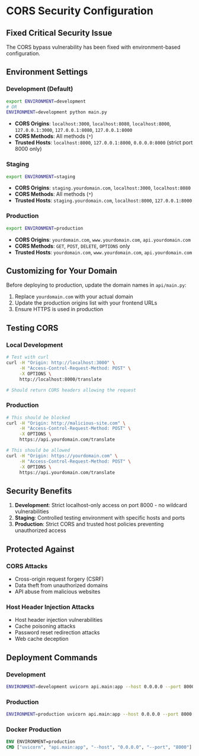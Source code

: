# CORS Security Configuration

## Fixed Critical Security Issue

The CORS bypass vulnerability has been fixed with environment-based configuration.

## Environment Settings

### Development (Default)
```bash
export ENVIRONMENT=development
# OR
ENVIRONMENT=development python main.py
```
- **CORS Origins**: `localhost:3000`, `localhost:8080`, `localhost:8000`, `127.0.0.1:3000`, `127.0.0.1:8080`, `127.0.0.1:8000`
- **CORS Methods**: All methods (`*`)
- **Trusted Hosts**: `localhost:8000`, `127.0.0.1:8000`, `0.0.0.0:8000` (strict port 8000 only)

### Staging
```bash
export ENVIRONMENT=staging
```
- **CORS Origins**: `staging.yourdomain.com`, `localhost:3000`, `localhost:8080`
- **CORS Methods**: All methods (`*`)
- **Trusted Hosts**: `staging.yourdomain.com`, `localhost:8000`, `127.0.0.1:8000`

### Production
```bash
export ENVIRONMENT=production
```
- **CORS Origins**: `yourdomain.com`, `www.yourdomain.com`, `api.yourdomain.com`
- **CORS Methods**: `GET`, `POST`, `DELETE`, `OPTIONS` only
- **Trusted Hosts**: `yourdomain.com`, `www.yourdomain.com`, `api.yourdomain.com`

## Customizing for Your Domain

Before deploying to production, update the domain names in `api/main.py`:

1. Replace `yourdomain.com` with your actual domain
2. Update the production origins list with your frontend URLs
3. Ensure HTTPS is used in production

## Testing CORS

### Local Development
```bash
# Test with curl
curl -H "Origin: http://localhost:3000" \
     -H "Access-Control-Request-Method: POST" \
     -X OPTIONS \
     http://localhost:8000/translate

# Should return CORS headers allowing the request
```

### Production
```bash
# This should be blocked
curl -H "Origin: http://malicious-site.com" \
     -H "Access-Control-Request-Method: POST" \
     -X OPTIONS \
     https://api.yourdomain.com/translate

# This should be allowed
curl -H "Origin: https://yourdomain.com" \
     -H "Access-Control-Request-Method: POST" \
     -X OPTIONS \
     https://api.yourdomain.com/translate
```

## Security Benefits

1. **Development**: Strict localhost-only access on port 8000 - no wildcard vulnerabilities
2. **Staging**: Controlled testing environment with specific hosts and ports
3. **Production**: Strict CORS and trusted host policies preventing unauthorized access

## Protected Against

### CORS Attacks
- Cross-origin request forgery (CSRF)
- Data theft from unauthorized domains
- API abuse from malicious websites

### Host Header Injection Attacks
- Host header injection vulnerabilities
- Cache poisoning attacks
- Password reset redirection attacks
- Web cache deception

## Deployment Commands

### Development
```bash
ENVIRONMENT=development uvicorn api.main:app --host 0.0.0.0 --port 8000 --reload
```

### Production
```bash
ENVIRONMENT=production uvicorn api.main:app --host 0.0.0.0 --port 8000
```

### Docker Production
```dockerfile
ENV ENVIRONMENT=production
CMD ["uvicorn", "api.main:app", "--host", "0.0.0.0", "--port", "8000"]
```